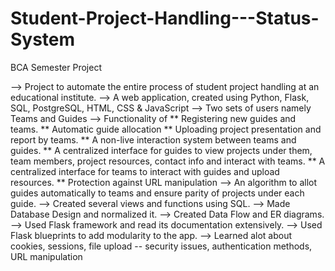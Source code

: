 # Student-Project-Handling---Status-System
BCA Semester Project 

--> Project to automate the entire process of student project handling at an educational institute. 
--> A web application, created using Python, Flask, SQL, PostgreSQL, HTML, CSS & JavaScript 
--> Two sets of users namely Teams and Guides 
--> Functionality of 
    ** Registering new guides and teams.
    ** Automatic guide allocation 
    ** Uploading project presentation and report by teams.
    ** A non-live interaction system between teams and guides. 
    ** A centralized interface for guides to view projects under them, team members, project resources, contact info and interact with teams. 
    ** A centralized interface for teams to interact with guides and upload resources. 
    ** Protection against URL manipulation 
--> An algorithm to allot guides automatically to teams and ensure parity of projects under each guide. 
--> Created several views and functions using SQL. 
--> Made Database Design and normalized it. 
--> Created Data Flow and ER diagrams. 
--> Used Flask framework and read its documentation extensively.
--> Used Flask blueprints to add modularity to the app.
--> Learned alot about cookies, sessions, file upload -- security issues, authentication methods, URL manipulation  
